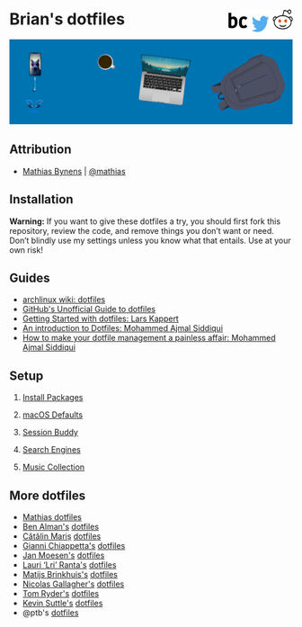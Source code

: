 <h1>
Brian's dotfiles 
<a href="https://reddit.com/user/NeonSpaceCandy">
<img src="/icns/reddit.png" width="35" height="35" align="right"> <a/>
<a href="https://twitter.com/briancrink">
<img src="/icns/twitter.png" width="45" height="45" align="right"> <a/>
<a href="https://briancrink.com/">
<img src="/icns/favicon.png" width="35" height="35" align="right"> <a/>
</h1>

[![](/icns/banner.png)](https://briancrink.com/software)

## Attribution

- [Mathias Bynens](https://mathiasbynens.be/) |
  [@mathias](http://twitter.com/mathias)

## Installation

**Warning:** If you want to give these dotfiles a try, you should first fork
this repository, review the code, and remove things you don’t want or need.
Don’t blindly use my settings unless you know what that entails. Use at your own
risk!

## Guides

- [archlinux wiki: dotfiles](https://wiki.archlinux.org/index.php/Dotfiles)
- [GitHub's Unofficial Guide to dotfiles](https://dotfiles.github.io/)
- [Getting Started with dotfiles: Lars Kappert](https://medium.com/@webprolific/getting-started-with-dotfiles-43c3602fd789)
- [An introduction to Dotfiles: Mohammed Ajmal Siddiqui](https://medium.freecodecamp.org/dive-into-dotfiles-part-1-e4eb1003cff6)
- [How to make your dotfile management a painless affair: Mohammed Ajmal Siddiqui](https://medium.freecodecamp.org/dive-into-dotfiles-part-2-6321b4a73608)

## Setup

1. [Install Packages](https://github.com/briancrink/dotfiles/tree/master/install)

2. [macOS Defaults](https://github.com/briancrink/dotfiles/tree/master/macos)

3. [Session Buddy](https://github.com/briancrink/dotfiles/tree/master/sessions)

4. [Search Engines](https://github.com/briancrink/dotfiles/tree/master/search_engine)

5. [Music Collection](https://github.com/briancrink/dotfiles/tree/master/music)

## More dotfiles

- [Mathias dotfiles](https://github.com/mathiasbynens/dotfiles/)
- [Ben Alman's](http://benalman.com/)
  [dotfiles](https://github.com/cowboy/dotfiles)
- [Cătălin Mariș](https://github.com/alrra)
  [dotfiles](https://github.com/alrra/dotfiles)
- [Gianni Chiappetta's](https://butt.zone/)
  [dotfiles](https://github.com/gf3/dotfiles)
- [Jan Moesen's](http://jan.moesen.nu/)
  [dotfiles](https://gist.github.com/1156154)
- [Lauri ‘Lri’ Ranta's](http://lri.me/)
  [dotfiles](http://osxnotes.net/defaults.html)
- [Matijs Brinkhuis's](https://matijs.brinkhu.is/)
  [dotfiles](https://github.com/matijs/dotfiles)
- [Nicolas Gallagher's](http://nicolasgallagher.com/)
  [dotfiles](https://github.com/necolas/dotfiles)
- [Tom Ryder's](https://sanctum.geek.nz/)
  [dotfiles](https://sanctum.geek.nz/cgit/dotfiles.git/about)
- [Kevin Suttle's](http://kevinsuttle.com/)
  [dotfiles](https://github.com/kevinSuttle/dotfiles)
- @ptb's [dotfiles](https://github.com/ptb/mac-setup)
